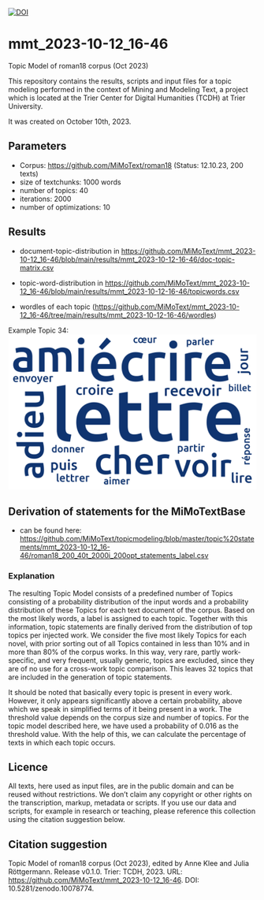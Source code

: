 [![DOI](https://zenodo.org/badge/DOI/10.5281/zenodo.10078774.svg)](https://doi.org/10.5281/zenodo.10078774)

# mmt_2023-10-12_16-46
Topic Model of roman18 corpus (Oct 2023)

This repository contains the results, scripts and input files for a topic modeling performed in the context of Mining and Modeling Text, a project which is located at the Trier Center for Digital Humanities (TCDH) at Trier University.

It was created on October 10th, 2023.


## Parameters

* Corpus: https://github.com/MiMoText/roman18 (Status: 12.10.23, 200 texts)
* size of textchunks: 1000 words
* number of topics: 40
* iterations: 2000
* number of optimizations: 10

## Results
* document-topic-distribution in https://github.com/MiMoText/mmt_2023-10-12_16-46/blob/main/results/mmt_2023-10-12-16-46/doc-topic-matrix.csv

* topic-word-distribution in https://github.com/MiMoText/mmt_2023-10-12_16-46/blob/main/results/mmt_2023-10-12-16-46/topicwords.csv

* wordles of each topic (https://github.com/MiMoText/mmt_2023-10-12_16-46/tree/main/results/mmt_2023-10-12-16-46/wordles)

Example Topic 34:
![Wordle Topic 34](https://github.com/MiMoText/mmt_2023-10-12_16-46/blob/main/results/mmt_2023-10-12-16-46/wordles/topic_034.png)


## Derivation of statements for the MiMoTextBase  
* can be found here: https://github.com/MiMoText/topicmodeling/blob/master/topic%20statements/mmt_2023-10-12_16-46/roman18_200_40t_2000i_200opt_statements_label.csv

### Explanation
The resulting Topic Model consists of a predefined number of Topics consisting of a probability distribution of the input words and a probability distribution of these Topics for each text document of the corpus.  Based on the most likely words, a label is assigned to each topic. Together with this information, topic statements are finally derived from the distribution of top topics per injected work. We consider the five most likely Topics for each novel, with prior sorting out of all Topics contained in less than 10% and in more than 80% of the corpus works.  In this way, very rare, partly work-specific, and very frequent, usually generic, topics are excluded, since they are of no use for a cross-work topic comparison. This leaves 32 topics that are included in the generation of topic statements.

It should be noted that basically every topic is present in every work. However, it only appears significantly above a certain probability, above which we speak in simplified terms of it being present in a work. The threshold value depends on the corpus size and number of topics. For the topic model described here, we have used a probability of 0.016 as the threshold value. With the help of this, we can calculate the percentage of texts in which each topic occurs.

## Licence
All texts, here used as input files, are in the public domain and can be reused without restrictions. We don’t claim any copyright or other rights on the transcription, markup, metadata or scripts. If you use our data and scripts, for example in research or teaching, please reference this collection using the citation suggestion below.

## Citation suggestion
Topic Model of roman18 corpus (Oct 2023), edited by Anne Klee and Julia Röttgermann. Release v0.1.0. Trier: TCDH, 2023. URL: https://github.com/MiMoText/mmt_2023-10-12_16-46. DOI: 10.5281/zenodo.10078774.

